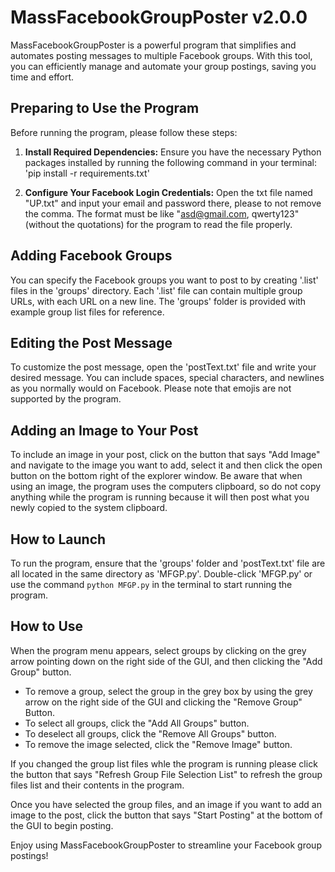 # MassFacebookGroupPoster v2.0.0

MassFacebookGroupPoster is a powerful program that simplifies and automates posting messages to multiple Facebook groups. With this tool, you can efficiently manage and automate your group postings, saving you time and effort.

## Preparing to Use the Program

Before running the program, please follow these steps:

1. **Install Required Dependencies:**
    Ensure you have the necessary Python packages installed by running the following command in your terminal:
    'pip install -r requirements.txt'

2. **Configure Your Facebook Login Credentials:**
Open the txt file named "UP.txt" and input your email and password there, please to not remove the comma. The format must be like "asd@gmail.com, qwerty123" (without the quotations) for the program to read the file properly.

## Adding Facebook Groups

You can specify the Facebook groups you want to post to by creating '.list' files in the 'groups' directory. Each '.list' file can contain multiple group URLs, with each URL on a new line. The 'groups' folder is provided with example group list files for reference.

## Editing the Post Message

To customize the post message, open the 'postText.txt' file and write your desired message. You can include spaces, special characters, and newlines as you normally would on Facebook. Please note that emojis are not supported by the program.

## Adding an Image to Your Post

To include an image in your post, click on the button that says "Add Image" and navigate to the image you want to add, select it and then click the open button on the bottom right of the explorer window. Be aware that when using an image, the program uses the computers clipboard, so do not copy anything while the program is running because it will then post what you newly copied to the system clipboard.

## How to Launch

To run the program, ensure that the 'groups' folder and 'postText.txt' file are all located in the same directory as 'MFGP.py'. Double-click 'MFGP.py' or use the command `python MFGP.py` in the terminal to start running the program.

## How to Use

When the program menu appears, select groups by clicking on the grey arrow pointing down on the right side of the GUI, and then clicking the "Add Group" button.

- To remove a group, select the group in the grey box by using the grey arrow on the right side of the GUI and clicking the "Remove Group" Button.
- To select all groups, click the "Add All Groups" button.
- To deselect all groups, click the "Remove All Groups" button.
- To remove the image selected, click the "Remove Image" button.

If you changed the group list files whle the program is running please click the button that says "Refresh Group File Selection List" to refresh the group files list and their contents in the program.

Once you have selected the group files, and an image if you want to add an image to the post, click the button that says "Start Posting" at the bottom of the GUI to begin posting.

Enjoy using MassFacebookGroupPoster to streamline your Facebook group postings!
